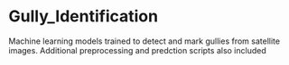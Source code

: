 # Gully_Identification
Machine learning models trained to detect and mark gullies from satellite images. Additional preprocessing and predction scripts also included
